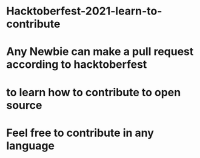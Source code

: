 # Hacktoberfest-2021-learn-to-contribute
# Any Newbie can make a pull request according to hacktoberfest
# to learn how to contribute to open source
# Feel free to contribute in any language 
